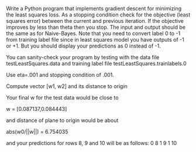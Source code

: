 Write a Python program that implements gradient descent for minimizing
the least squares loss. As a stopping condition check for the objective (least squares error) between the current and previous iteration. If the objective improves
by less than theta then you stop. The input and output should be the same
as for Naive-Bayes. Note that you need to convert label 0 to -1 from training label file since in least squares model  you have outputs of -1 or +1.  But you should display your predictions as 0 instead of -1.

You can sanity-check your program by testing with the data file  testLeastSquares.data and training label file testLeastSquares.trainlabels.0 

Use eta=.001 and stopping condition of .001.

Compute vector [w1, w2] and its distance to origin

Your final w for the test data would be close to

w = [0.087137,0.084443]

and distance of plane to origin would be about

abs(w0/||w||) = 6.754035

and your predictions for rows 8, 9 and 10 will be as follows:
0 8
1 9
1 10